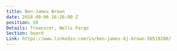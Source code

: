 ```yaml
---
title: Ben-James Brown
date: 2018-09-06 16:26:00 Z
position: 29
Details: Treasurer, Wells Fargo
Section: board
Link: https://www.linkedin.com/in/ben-james-bj-brown-5b519280/
---
```


